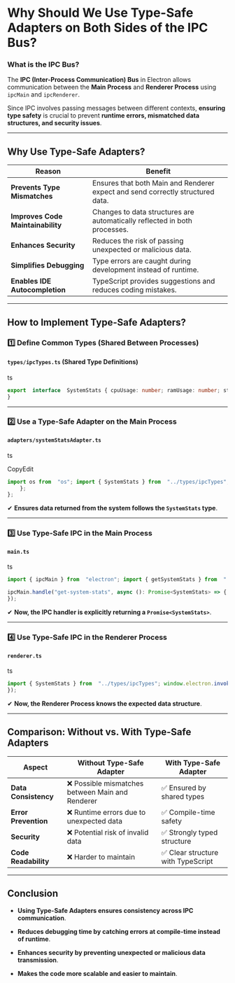 # **Why Should We Use Type-Safe Adapters on Both Sides of the IPC Bus?**

### **What is the IPC Bus?**

The **IPC (Inter-Process Communication) Bus** in Electron allows communication between the **Main Process** and **Renderer Process** using `ipcMain` and `ipcRenderer`.

Since IPC involves passing messages between different contexts, **ensuring type safety** is crucial to prevent **runtime errors, mismatched data structures, and security issues**.

----------

## **Why Use Type-Safe Adapters?**

| **Reason** | **Benefit** |
|------------|------------|
| **Prevents Type Mismatches** | Ensures that both Main and Renderer expect and send correctly structured data. |
| **Improves Code Maintainability** | Changes to data structures are automatically reflected in both processes. |
| **Enhances Security** | Reduces the risk of passing unexpected or malicious data. |
| **Simplifies Debugging** | Type errors are caught during development instead of runtime. |
| **Enables IDE Autocompletion** | TypeScript provides suggestions and reduces coding mistakes. | 

----------

## **How to Implement Type-Safe Adapters?**

### **1️⃣ Define Common Types (Shared Between Processes)**

#### **`types/ipcTypes.ts` (Shared Type Definitions)**

ts

```ts
export  interface  SystemStats { cpuUsage: number; ramUsage: number; storageUsage: number; totalStorage: number; cpuModel: string; totalMemory: number;
}
``` 

----------

### **2️⃣ Use a Type-Safe Adapter on the Main Process**

#### **`adapters/systemStatsAdapter.ts`**

ts

CopyEdit

```ts
import os from  "os"; import { SystemStats } from  "../types/ipcTypes"; // Adapter function to get and format system statistics  export  const getSystemStats = (): SystemStats => { return { cpuUsage: Math.random() * 100, // Simulated CPU usage  ramUsage: (os.totalmem() - os.freemem()) / os.totalmem() * 100, storageUsage: 50, // Placeholder value  totalStorage: 512, // Placeholder in GB  cpuModel: os.cpus()[0].model, totalMemory: Math.round(os.totalmem() / 1e9)
    };
};
``` 

✔ **Ensures data returned from the system follows the `SystemStats` type**.

----------

### **3️⃣ Use Type-Safe IPC in the Main Process**

#### **`main.ts`**

ts

```ts
import { ipcMain } from  "electron"; import { getSystemStats } from  "./adapters/systemStatsAdapter";

ipcMain.handle("get-system-stats", async (): Promise<SystemStats> => { return  getSystemStats();
});
``` 

✔ **Now, the IPC handler is explicitly returning a `Promise<SystemStats>`**.

----------

### **4️⃣ Use Type-Safe IPC in the Renderer Process**

#### **`renderer.ts`**

ts

```ts
import { SystemStats } from  "../types/ipcTypes"; window.electron.invoke("get-system-stats").then((stats: SystemStats) => { console.log("CPU Usage:", stats.cpuUsage); console.log("RAM Usage:", stats.ramUsage);
});
``` 

✔ **Now, the Renderer Process knows the expected data structure**.

----------

## **Comparison: Without vs. With Type-Safe Adapters**

| **Aspect** | **Without Type-Safe Adapter** | **With Type-Safe Adapter** |
|--------------------|----------------------------|----------------------------|
| **Data Consistency** | ❌ Possible mismatches between Main and Renderer | ✅ Ensured by shared types |
| **Error Prevention** | ❌ Runtime errors due to unexpected data | ✅ Compile-time safety |
| **Security** | ❌ Potential risk of invalid data | ✅ Strongly typed structure |
| **Code Readability** | ❌ Harder to maintain | ✅ Clear structure with TypeScript |

----------

## **Conclusion**

-   **Using Type-Safe Adapters ensures consistency across IPC communication**.
    
-   **Reduces debugging time by catching errors at compile-time instead of runtime**.
    
-   **Enhances security by preventing unexpected or malicious data transmission**.
    
-   **Makes the code more scalable and easier to maintain**.
<!--stackedit_data:
eyJoaXN0b3J5IjpbLTM1NDY2MzM5MF19
-->